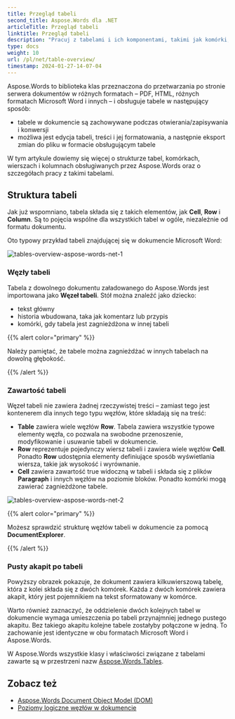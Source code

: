 ```yaml
---
title: Przegląd tabeli
second_title: Aspose.Words dla .NET
articleTitle: Przegląd tabeli
linktitle: Przegląd tabeli
description: "Pracuj z tabelami i ich komponentami, takimi jak komórki, wiersze, kolumny w Aspose.Words dla .NET. Jak pracować z tabelami w formacie C#."
type: docs
weight: 10
url: /pl/net/table-overview/
timestamp: 2024-01-27-14-07-04
---
```


Aspose.Words to biblioteka klas przeznaczona do przetwarzania po stronie serwera dokumentów w różnych formatach – PDF, HTML, różnych formatach Microsoft Word i innych – i obsługuje tabele w następujący sposób:

* tabele w dokumencie są zachowywane podczas otwierania/zapisywania i konwersji
* możliwa jest edycja tabeli, treści i jej formatowania, a następnie eksport zmian do pliku w formacie obsługującym tabele

W tym artykule dowiemy się więcej o strukturze tabel, komórkach, wierszach i kolumnach obsługiwanych przez Aspose.Words oraz o szczegółach pracy z takimi tabelami.

## Struktura tabeli

Jak już wspomniano, tabela składa się z takich elementów, jak **Cell**, **Row** i **Column**. Są to pojęcia wspólne dla wszystkich tabel w ogóle, niezależnie od formatu dokumentu.

Oto typowy przykład tabeli znajdującej się w dokumencie Microsoft Word:

![tables-overview-aspose-words-net-1](/words/net/table-overview/tables-overview-1.png)

### Węzły tabeli

Tabela z dowolnego dokumentu załadowanego do Aspose.Words jest importowana jako **Węzeł tabeli**. Stół można znaleźć jako dziecko:

- tekst główny
- historia wbudowana, taka jak komentarz lub przypis
- komórki, gdy tabela jest zagnieżdżona w innej tabeli

{{% alert color="primary" %}}

Należy pamiętać, że tabele można zagnieżdżać w innych tabelach na dowolną głębokość.

{{% /alert %}}

### Zawartość tabeli

Węzeł tabeli nie zawiera żadnej rzeczywistej treści – zamiast tego jest kontenerem dla innych tego typu węzłów, które składają się na treść:

- **Table** zawiera wiele węzłów **Row**. Tabela zawiera wszystkie typowe elementy węzła, co pozwala na swobodne przenoszenie, modyfikowanie i usuwanie tabeli w dokumencie.
- **Row** reprezentuje pojedynczy wiersz tabeli i zawiera wiele węzłów **Cell**. Ponadto **Row** udostępnia elementy definiujące sposób wyświetlania wiersza, takie jak wysokość i wyrównanie.
- **Cell** zawiera zawartość true widoczną w tabeli i składa się z plików **Paragraph** i innych węzłów na poziomie bloków. Ponadto komórki mogą zawierać zagnieżdżone tabele.

![tables-overview-aspose-words-net-2](/words/net/table-overview/tables-overview-2.png)

{{% alert color="primary" %}}

Możesz sprawdzić strukturę węzłów tabeli w dokumencie za pomocą **DocumentExplorer**.

{{% /alert %}}

### Pusty akapit po tabeli

Powyższy obrazek pokazuje, że dokument zawiera kilkuwierszową tabelę, która z kolei składa się z dwóch komórek. Każda z dwóch komórek zawiera akapit, który jest pojemnikiem na tekst sformatowany w komórce.

Warto również zaznaczyć, że oddzielenie dwóch kolejnych tabel w dokumencie wymaga umieszczenia po tabeli przynajmniej jednego pustego akapitu. Bez takiego akapitu kolejne tabele zostałyby połączone w jedną. To zachowanie jest identyczne w obu formatach Microsoft Word i Aspose.Words.

W Aspose.Words wszystkie klasy i właściwości związane z tabelami zawarte są w przestrzeni nazw [Aspose.Words.Tables](https://reference.aspose.com/words/net/aspose.words.tables/).

## Zobacz też

* [Aspose.Words Document Object Model (DOM)](/words/pl/net/aspose-words-document-object-model/)
* [Poziomy logiczne węzłów w dokumencie](/words/pl/net/logical-levels-of-nodes-in-a-document/)
